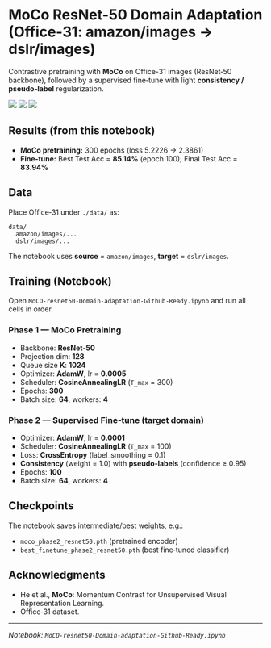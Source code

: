 # MoCo ResNet-50 Domain Adaptation (Office-31: amazon/images → dslr/images)

Contrastive pretraining with **MoCo** on Office-31 images (ResNet‑50 backbone), followed by a supervised fine‑tune with light **consistency / pseudo‑label** regularization.

<p align="left">
  <img src="https://img.shields.io/badge/PyTorch-2.x-red" />
  <img src="https://img.shields.io/badge/Python-3.10%2B-blue" />
  <img src="https://img.shields.io/badge/Dataset-Office--31-lightgrey" />
</p>

## Results (from this notebook)
- **MoCo pretraining:** 300 epochs (loss 5.2226 → 2.3861)
- **Fine‑tune:** Best Test Acc = **85.14%** (epoch 100); Final Test Acc = **83.94%**



## Data
Place Office‑31 under `./data/` as:
```
data/
  amazon/images/...
  dslr/images/...
```
The notebook uses **source** = `amazon/images`, **target** = `dslr/images`.

## Training (Notebook)
Open `MoCO-resnet50-Domain-adaptation-Github-Ready.ipynb` and run all cells in order.

### Phase 1 — MoCo Pretraining
- Backbone: **ResNet‑50**
- Projection dim: **128**
- Queue size **K**: **1024**
- Optimizer: **AdamW**, lr = **0.0005**
- Scheduler: **CosineAnnealingLR** (`T_max` = 300)
- Epochs: **300**
- Batch size: **64**, workers: **4**

### Phase 2 — Supervised Fine‑tune (target domain)
- Optimizer: **AdamW**, lr = **0.0001**
- Scheduler: **CosineAnnealingLR** (`T_max` = 100)
- Loss: **CrossEntropy** (label_smoothing = 0.1)
- **Consistency** (weight = 1.0) with **pseudo‑labels** (confidence ≥ 0.95)
- Epochs: **100**
- Batch size: **64**, workers: **4**

## Checkpoints
The notebook saves intermediate/best weights, e.g.:
- `moco_phase2_resnet50.pth` (pretrained encoder)
- `best_finetune_phase2_resnet50.pth` (best fine‑tuned classifier)

## Acknowledgments
- He et al., **MoCo**: Momentum Contrast for Unsupervised Visual Representation Learning.
- Office‑31 dataset.

---
*Notebook: `MoCO-resnet50-Domain-adaptation-Github-Ready.ipynb`*
